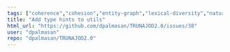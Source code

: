 ```yaml
---
tags: ["coherence","cohesion","entity-graph","lexical-diversity","natural-language-processing","readability-metrics","semantic-measurements","spacy","spacy-extensions","text-analysis","text-mining","text-processing","ttr","type-token-ratio"]
title: "Add type hints to utils"
html_url: "https://github.com/dpalmasan/TRUNAJOD2.0/issues/38"
user: "dpalmasan"
repo: "dpalmasan/TRUNAJOD2.0"
---
```


